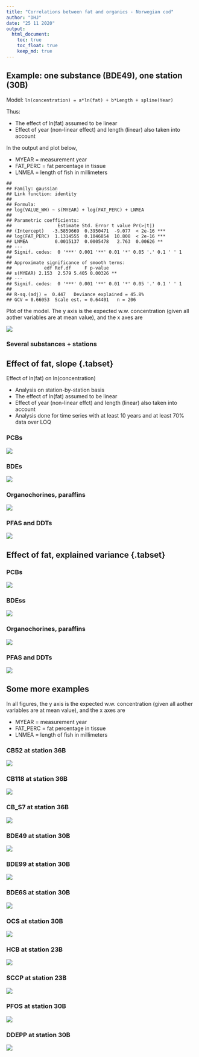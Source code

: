 ```yaml
---
title: "Correlations between fat and organics - Norwegian cod"
author: "DHJ"
date: "25 11 2020"
output: 
  html_document:
    toc: true
    toc_float: true
    keep_md: true
---
```











## Example: one substance (BDE49), one station (30B)    
  
Model: `ln(concentration) = a*ln(fat) + b*Length + spline(Year)`  

Thus:  

* The effect of ln(fat) assumed to be linear   
* Effect of year (non-linear effect) and length (linear) also taken into account   

In the output and plot below,  
* MYEAR = measurement year  
* FAT_PERC = fat percentage in tissue    
* LNMEA = length of fish in millimeters    


```
## 
## Family: gaussian 
## Link function: identity 
## 
## Formula:
## log(VALUE_WW) ~ s(MYEAR) + log(FAT_PERC) + LNMEA
## 
## Parametric coefficients:
##                 Estimate Std. Error t value Pr(>|t|)    
## (Intercept)   -3.5859669  0.3950471  -9.077  < 2e-16 ***
## log(FAT_PERC)  1.1314555  0.1046854  10.808  < 2e-16 ***
## LNMEA          0.0015137  0.0005478   2.763  0.00626 ** 
## ---
## Signif. codes:  0 '***' 0.001 '**' 0.01 '*' 0.05 '.' 0.1 ' ' 1
## 
## Approximate significance of smooth terms:
##            edf Ref.df     F p-value   
## s(MYEAR) 2.153  2.579 5.405 0.00326 **
## ---
## Signif. codes:  0 '***' 0.001 '**' 0.01 '*' 0.05 '.' 0.1 ' ' 1
## 
## R-sq.(adj) =  0.447   Deviance explained = 45.8%
## GCV = 0.66053  Scale est. = 0.64401   n = 206
```

Plot of the model. The y axis is the expected w.w. concentration (given all aother variables are at mean value), and the x axes are    
  

![](07_Correlations_with_fat_cod_files/figure-html/unnamed-chunk-5-1.png)<!-- -->


### Several substances + stations          



## Effect of fat, slope {.tabset}  

Effect of ln(fat) on ln(concentration)   

* Analysis on station-by-station basis   
* The effect of ln(fat) assumed to be linear   
* Effect of year (non-linear effct) and length (linear) also taken into account   
* Analysis done for time series with at least 10 years and at least 70% data over LOQ    
  
### PCBs
![](07_Correlations_with_fat_cod_files/figure-html/unnamed-chunk-7-1.png)<!-- -->


### BDEs
![](07_Correlations_with_fat_cod_files/figure-html/unnamed-chunk-8-1.png)<!-- -->



### Organochorines, paraffins
![](07_Correlations_with_fat_cod_files/figure-html/unnamed-chunk-9-1.png)<!-- -->


### PFAS and DDTs
![](07_Correlations_with_fat_cod_files/figure-html/unnamed-chunk-10-1.png)<!-- -->

  
## Effect of fat, explained variance {.tabset}  
  
### PCBs
![](07_Correlations_with_fat_cod_files/figure-html/unnamed-chunk-11-1.png)<!-- -->

### BDEss
![](07_Correlations_with_fat_cod_files/figure-html/unnamed-chunk-12-1.png)<!-- -->


### Organochorines, paraffins
![](07_Correlations_with_fat_cod_files/figure-html/unnamed-chunk-13-1.png)<!-- -->


### PFAS and DDTs
![](07_Correlations_with_fat_cod_files/figure-html/unnamed-chunk-14-1.png)<!-- -->

## Some more examples  
  
In all figures, the y axis is the expected w.w. concentration (given all aother variables are at mean value), and the x axes are    
* MYEAR = measurement year  
* FAT_PERC = fat percentage in tissue    
* LNMEA = length of fish in millimeters   
  






### CB52 at station 36B      
![](07_Correlations_with_fat_cod_files/figure-html/unnamed-chunk-17-1.png)<!-- -->





### CB118 at station 36B      
![](07_Correlations_with_fat_cod_files/figure-html/unnamed-chunk-19-1.png)<!-- -->




### CB_S7 at station 36B      
![](07_Correlations_with_fat_cod_files/figure-html/unnamed-chunk-21-1.png)<!-- -->




### BDE49 at station 30B      
![](07_Correlations_with_fat_cod_files/figure-html/unnamed-chunk-23-1.png)<!-- -->




### BDE99 at station 30B      
![](07_Correlations_with_fat_cod_files/figure-html/unnamed-chunk-25-1.png)<!-- -->




### BDE6S at station 30B      
![](07_Correlations_with_fat_cod_files/figure-html/unnamed-chunk-27-1.png)<!-- -->




### OCS at station 30B      
![](07_Correlations_with_fat_cod_files/figure-html/unnamed-chunk-29-1.png)<!-- -->





### HCB at station 23B      
![](07_Correlations_with_fat_cod_files/figure-html/unnamed-chunk-31-1.png)<!-- -->





### SCCP at station 23B      
![](07_Correlations_with_fat_cod_files/figure-html/unnamed-chunk-33-1.png)<!-- -->





### PFOS at station 30B      
![](07_Correlations_with_fat_cod_files/figure-html/unnamed-chunk-35-1.png)<!-- -->





### DDEPP at station 30B      
![](07_Correlations_with_fat_cod_files/figure-html/unnamed-chunk-37-1.png)<!-- -->

